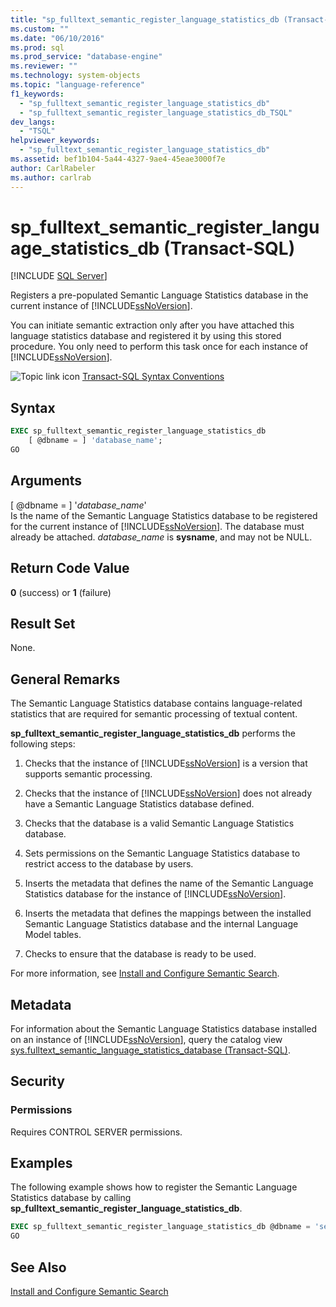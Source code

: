 ```yaml
---
title: "sp_fulltext_semantic_register_language_statistics_db (Transact-SQL) | Microsoft Docs"
ms.custom: ""
ms.date: "06/10/2016"
ms.prod: sql
ms.prod_service: "database-engine"
ms.reviewer: ""
ms.technology: system-objects
ms.topic: "language-reference"
f1_keywords: 
  - "sp_fulltext_semantic_register_language_statistics_db"
  - "sp_fulltext_semantic_register_language_statistics_db_TSQL"
dev_langs: 
  - "TSQL"
helpviewer_keywords: 
  - "sp_fulltext_semantic_register_language_statistics_db"
ms.assetid: bef1b104-5a44-4327-9ae4-45eae3000f7e
author: CarlRabeler
ms.author: carlrab
---
```

# sp_fulltext_semantic_register_language_statistics_db (Transact-SQL)
[!INCLUDE [SQL Server](../../includes/applies-to-version/sqlserver.md)]

  Registers a pre-populated Semantic Language Statistics database in the current instance of [!INCLUDE[ssNoVersion](../../includes/ssnoversion-md.md)].  
  
 You can initiate semantic extraction only after you have attached this language statistics database and registered it by using this stored procedure. You only need to perform this task once for each instance of [!INCLUDE[ssNoVersion](../../includes/ssnoversion-md.md)].  
  
 ![Topic link icon](../../database-engine/configure-windows/media/topic-link.gif "Topic link icon") [Transact-SQL Syntax Conventions](../../t-sql/language-elements/transact-sql-syntax-conventions-transact-sql.md)  
  
## Syntax  
  
```sql  
EXEC sp_fulltext_semantic_register_language_statistics_db  
    [ @dbname = ] 'database_name';  
GO  
```  
  
##  <a name="Arguments"></a> Arguments  
 [ @dbname = ] '*database_name*'  
 Is the name of the Semantic Language Statistics database to be registered for the current instance of [!INCLUDE[ssNoVersion](../../includes/ssnoversion-md.md)]. The database must already be attached. *database_name* is **sysname**, and may not be NULL.  
  
## Return Code Value  
 **0** (success) or **1** (failure)  
  
## Result Set  
 None.  
  
## General Remarks  
 The Semantic Language Statistics database contains language-related statistics that are required for semantic processing of textual content.  
  
 **sp_fulltext_semantic_register_language_statistics_db** performs the following steps:  
  
1.  Checks that the instance of [!INCLUDE[ssNoVersion](../../includes/ssnoversion-md.md)] is a version that supports semantic processing.  
  
2.  Checks that the instance of [!INCLUDE[ssNoVersion](../../includes/ssnoversion-md.md)] does not already have a Semantic Language Statistics database defined.  
  
3.  Checks that the database is a valid Semantic Language Statistics database.  
  
4.  Sets permissions on the Semantic Language Statistics database to restrict access to the database by users.  
  
5.  Inserts the metadata that defines the name of the Semantic Language Statistics database for the instance of [!INCLUDE[ssNoVersion](../../includes/ssnoversion-md.md)].  
  
6.  Inserts the metadata that defines the mappings between the installed Semantic Language Statistics database and the internal Language Model tables.  
  
7.  Checks to ensure that the database is ready to be used.  
  
 For more information, see [Install and Configure Semantic Search](../../relational-databases/search/install-and-configure-semantic-search.md).  
  
## Metadata  
 For information about the Semantic Language Statistics database installed on an instance of [!INCLUDE[ssNoVersion](../../includes/ssnoversion-md.md)], query the catalog view [sys.fulltext_semantic_language_statistics_database &#40;Transact-SQL&#41;](../../relational-databases/system-catalog-views/sys-fulltext-semantic-language-statistics-database-transact-sql.md).  
  
## Security  
  
### Permissions  
 Requires CONTROL SERVER permissions.  
  
## Examples  
 The following example shows how to register the Semantic Language Statistics database by calling **sp_fulltext_semantic_register_language_statistics_db**.  
  
```sql  
EXEC sp_fulltext_semantic_register_language_statistics_db @dbname = 'semanticsDb';  
GO  
```  
  
## See Also  
 [Install and Configure Semantic Search](../../relational-databases/search/install-and-configure-semantic-search.md)  
  
  
